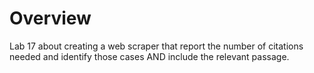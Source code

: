 # Overview

Lab 17 about creating a web scraper that report the number of citations needed and identify those cases AND include the relevant passage.
